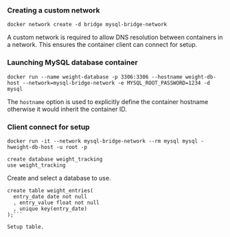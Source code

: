 
### Creating a custom network

`docker network create -d bridge mysql-bridge-network`

A custom network is required to allow DNS resolution between containers in a network.  This ensures the container client can connect for setup.

### Launching MySQL database container

`docker run --name weight-database -p 3306:3306 --hostname weight-db-host --network=mysql-bridge-network -e MYSQL_ROOT_PASSWORD=1234 -d mysql`

The `hostname` option is used to explicitly define the container hostname otherwise it would inherit the container ID.

### Client connect for setup

`docker run -it --network mysql-bridge-network --rm mysql mysql -hweight-db-host -u root -p`

`create database weight_tracking` <br/>
`use weight_tracking`

Create and select a database to use.

```
create table weight_entries(
  entry_date date not null
  , entry_value float not null
  , unique key(entry_date)
);```

Setup table.